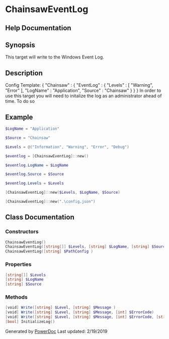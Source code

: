 # ChainsawEventLog

## Help Documentation

## Synopsis

This target will write to the Windows Event Log.

## Description

Config Template:
{
    "Chainsaw" : {
        "EventLog" : {
            "Levels" : [
                "Warning",
                "Error"
            ],
            "LogName" : "Application",
            "Source" : "Chainsaw"
        }
    }
}
In order to use this target you will need to initalize the log as an administrator ahead of time.  To do so 

## Example

```PowerShell
$LogName = "Application"

$Source = "Chainsaw"

$Levels = @("Information", "Warning", "Error", "Debug")

$eventlog = [ChainsawEventLog]::new()

$eventlog.LogName = $LogName

$eventlog.Source = $Source

$eventlog.Levels = $Levels

[ChainsawEventLog]::new($Levels, $LogName, $Source)

[ChainsawEventLog]::new(".\config.json")

```

## Class Documentation

### Constructors

```PowerShell
ChainsawEventLog()
ChainsawEventLog([string[]] $Levels, [string] $LogName, [string] $Source)
ChainsawEventLog([string] $PathConfig )
```

### Properties

```PowerShell
[string[]] $Levels
[string] $LogName
[string] $Source
```

### Methods

```PowerShell
[void] Write([string] $Level, [string] $Message )
[void] Write([string] $Level, [string] $Message, [int] $ErrorCode)
[void] Write([string] $Level, [string] $Message, [int] $ErrorCode, [string] $CallingFile, [int] $CallingLine)
[bool] InitializeLog()
```

Generated by [PowerDoc](https://github.com/luther38/PowerDoc)
Last updated: 2/19/2019
